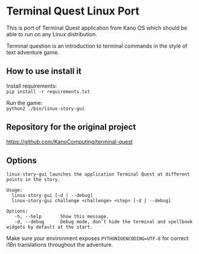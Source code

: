 # Terminal Quest Linux Port

This is port of Terminal Quest application from Kano OS which should be able to run on any Linux distribution.

Terminal question is an introduction to terminal commands in the style of text adventure game.

## How to use install it

Install requirements:  
```pip install -r requirements.txt```

Run the game:  
```python2 ./bin/linux-story-gui```

## Repository for the original project
https://github.com/KanoComputing/terminal-quest


## Options

```
linux-story-gui launches the application Terminal Quest at different points in the story.

Usage:
  linux-story-gui [-d | --debug]
  linux-story-gui challenge <challenge> <step> [-d | --debug]

Options:
   -h, --help       Show this message.
   -d, --debug      Debug mode, don't hide the terminal and spellbook widgets by default at the start.
```

Make sure your environment exposes `PYTHONIOENCODING=UTF-8` for correct i18n translations throughout the adventure.
